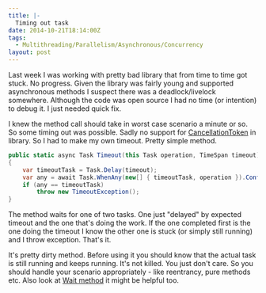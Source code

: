 ```yaml
---
title: |-
  Timing out task
date: 2014-10-21T18:14:00Z
tags:
  - Multithreading/Parallelism/Asynchronous/Concurrency
layout: post
---
```

Last week I was working with pretty bad library that from time to time got stuck. No progress. Given the library was fairly young and supported asynchronous methods I suspect there was a deadlock/livelock somewhere. Although the code was open source I had no time (or intention) to debug it. I just needed quick fix.

<!-- excerpt -->

I knew the method call should take in worst case scenario a minute or so. So some timing out was possible. Sadly no support for [CancellationToken][1] in library. So I had to make my own timeout. Pretty simple method.

```csharp
public static async Task Timeout(this Task operation, TimeSpan timeout)
{
	var timeoutTask = Task.Delay(timeout);
	var any = await Task.WhenAny(new[] { timeoutTask, operation }).ConfigureAwait(false);
	if (any == timeoutTask)
		throw new TimeoutException();
}
```

The method waits for one of two tasks. One just "delayed" by expected timeout and the one that's doing the work. If the one completed first is the one doing the timeout I know the other one is stuck (or simply still running) and I throw exception. That's it.

It's pretty dirty method. Before using it you should know that the actual task is still running and keeps running. It's not killed. You just don't care. So you should handle your scenario appropriately - like reentrancy, pure methods etc. Also look at [Wait method][2] it might be helpful too.

[1]: http://msdn.microsoft.com/en-us/library/system.threading.cancellationtoken(v=vs.110).aspx
[2]: http://msdn.microsoft.com/en-us/library/dd235606(v=vs.110).aspx